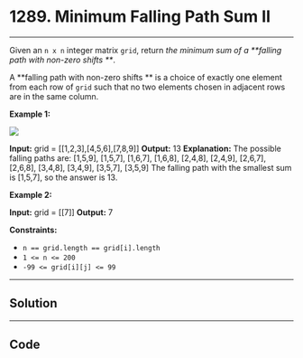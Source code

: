 # 1289. Minimum Falling Path Sum II

---

Given an `n x n` integer matrix `grid`, return _the minimum sum of a **falling path with non-zero shifts **_.

A **falling path with non-zero shifts ** is a choice of exactly one element from each row of `grid` such that no two elements chosen in adjacent rows are in the same column.

 

**Example 1:**

![](https://assets.leetcode.com/uploads/2021/08/10/falling-grid.jpg)


**Input:** grid = [[1,2,3],[4,5,6],[7,8,9]]
**Output:** 13
**Explanation:** 
The possible falling paths are:
[1,5,9], [1,5,7], [1,6,7], [1,6,8],
[2,4,8], [2,4,9], [2,6,7], [2,6,8],
[3,4,8], [3,4,9], [3,5,7], [3,5,9]
The falling path with the smallest sum is [1,5,7], so the answer is 13.


**Example 2:**


**Input:** grid = [[7]]
**Output:** 7


 

**Constraints:**

  * `n == grid.length == grid[i].length`
  * `1 <= n <= 200`
  * `-99 <= grid[i][j] <= 99`

---

## Solution



---

## Code
```python


```